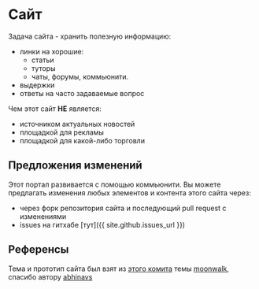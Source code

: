 # Сайт

Задача сайта - хранить полезную информацию: 
- линки на хорошие:
  - статьи
  - туторы
  - чаты, форумы, коммьюнити.
- выдержки
- ответы на часто задаваемые вопрос

Чем этот сайт **НЕ** является:
- источником актуальных новостей
- площадкой для рекламы
- площадкой для какой-либо торговли

## Предложения изменений

Этот портал развивается с помощью коммьюнити.
Вы можете предлагать изменения любых элементов и контента этого сайта через:
* через форк репозитория сайта и последующий pull request с изменениями
* issues на гитхабе [тут]({{ site.github.issues_url }})

## Референсы

Тема и прототип сайта был взят из [этого комита](https://github.com/abhinavs/moonwalk/tree/f1491c81fb60b13d79734d15eb798139928d1baf)
темы [moonwalk](https://github.com/abhinavs/moonwalk), спасибо автору [abhinavs](https://www.abhinav.co/about)
